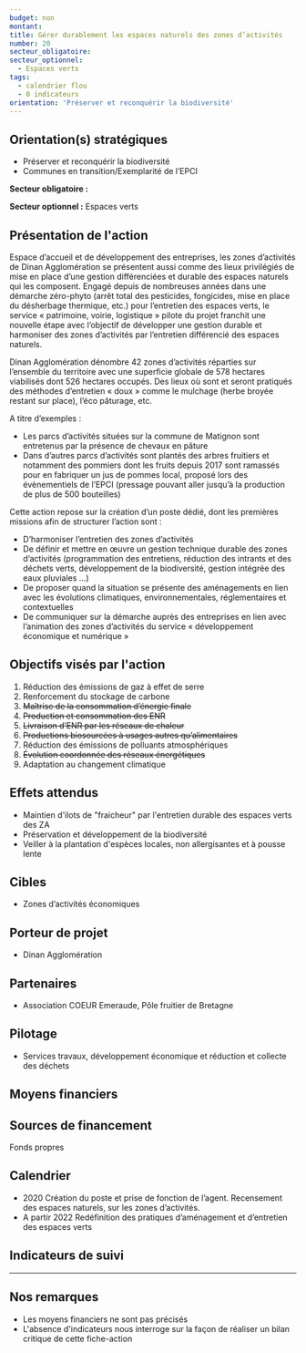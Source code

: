 ```yaml
---
budget: non
montant:
title: Gérer durablement les espaces naturels des zones d’activités
number: 20
secteur_obligatoire:
secteur_optionnel:
  - Espaces verts
tags:
  - calendrier flou
  - 0 indicateurs
orientation: 'Préserver et reconquérir la biodiversité'
---
```


## Orientation(s) stratégiques

- Préserver et reconquérir la biodiversité
- Communes en transition/Exemplarité de l’EPCI

**Secteur obligatoire :**

**Secteur optionnel :** Espaces verts

## Présentation de l'action

Espace d’accueil et de développement des entreprises, les zones d’activités de Dinan Agglomération se présentent aussi comme des lieux privilégiés de mise en place d’une gestion différenciées et durable des espaces naturels qui les composent. Engagé depuis de nombreuses années dans une démarche zéro-phyto (arrêt total des pesticides, fongicides, mise en place du désherbage thermique, etc.) pour l’entretien des espaces verts, le service « patrimoine, voirie, logistique » pilote du projet franchit une nouvelle étape avec l’objectif de développer une gestion durable et harmoniser des zones d’activités par l’entretien différencié des espaces naturels.

Dinan Agglomération dénombre 42 zones d’activités réparties sur l’ensemble du territoire avec une superficie globale de 578 hectares viabilisés dont 526 hectares occupés. Des lieux
où sont et seront pratiqués des méthodes d’entretien « doux » comme le mulchage (herbe broyée restant sur place), l’éco pâturage, etc.

A titre d’exemples :
- Les parcs d’activités situées sur la commune de Matignon sont entretenus par la présence de chevaux en pâture
- Dans d’autres parcs d’activités sont plantés des arbres fruitiers et notamment des pommiers dont les fruits depuis 2017 sont ramassés pour en fabriquer un jus de pommes local, proposé lors des évènementiels de l’EPCI (pressage pouvant aller jusqu’à la production de plus de 500 bouteilles)

Cette action repose sur la création d’un poste dédié, dont les premières missions afin de structurer l’action sont :
- D’harmoniser l’entretien des zones d’activités
- De définir et mettre en œuvre un gestion technique durable des zones d’activités (programmation des entretiens, réduction des intrants et des déchets verts, développement de la biodiversité, gestion intégrée des eaux pluviales ...)
- De proposer quand la situation se présente des aménagements en lien avec les évolutions climatiques, environnementales, réglementaires et contextuelles
- De communiquer sur la démarche auprès des entreprises en lien avec l’animation des zones d’activités du service « développement économique et numérique »

## Objectifs visés par l'action

1. Réduction des émissions de gaz à effet de serre
2. Renforcement du stockage de carbone
3. ~~Maîtrise de la consommation d’énergie finale~~
4. ~~Production et consommation des ENR~~
5. ~~Livraison d’ENR par les réseaux de chaleur~~
6. ~~Productions biosourcées à usages autres qu’alimentaires~~
7. Réduction des émissions de polluants atmosphériques
8. ~~Évolution coordonnée des réseaux énergétiques~~
9. Adaptation au changement climatique

## Effets attendus

- Maintien d'ilots de "fraicheur" par l'entretien durable des espaces verts des ZA
- Préservation et développement de la biodiversité
- Veiller à la plantation d'espèces locales, non allergisantes et à pousse lente

## Cibles

- Zones d’activités économiques

## Porteur de projet

- Dinan Agglomération

## Partenaires

- Association COEUR Emeraude, Pôle fruitier de Bretagne

## Pilotage

- Services travaux, développement économique et réduction et collecte des déchets

## Moyens financiers



## Sources de financement

Fonds propres

## Calendrier

- 2020 Création du poste et prise de fonction de l’agent. Recensement des espaces naturels, sur les zones d’activités.
- A partir 2022  Redéfinition des pratiques d’aménagement et d’entretien des espaces verts

## Indicateurs de suivi



---

## Nos remarques

- Les moyens financiers ne sont pas précisés
- L'absence d'indicateurs nous interroge sur la façon de réaliser un bilan critique de cette fiche-action
